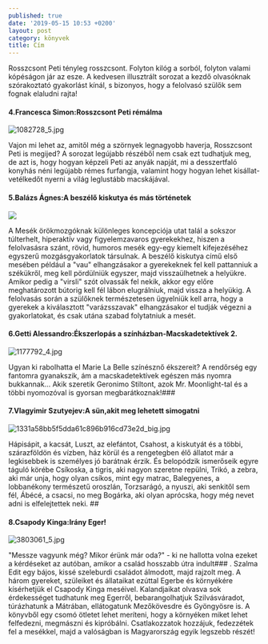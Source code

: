 ```yaml
---
published: true
date: '2019-05-15 10:53 +0200'
layout: post
category: könyvek
title: Cím
---
```

Rosszcsont Peti tényleg rosszcsont. Folyton kilóg a sorból, folyton valami kópéságon jár az esze.  A kedvesen illusztrált sorozat a kezdő olvasóknak szórakoztató gyakorlást kínál, s bizonyos, hogy a felolvasó szülők sem fognak elaludni rajta!

#### 4.Francesca Simon:Rosszcsont Peti rémálma
![1082728_5.jpg]({{site.baseurl}}/media/1082728_5.jpg)

Vajon mi lehet az, amitől még a szörnyek legnagyobb haverja, Rosszcsont Peti is megijed? A sorozat legújabb részéből nem csak ezt tudhatjuk meg, de azt is, hogy hogyan képzeli Peti az anyák napját, mi a desszertfaló konyhás néni legújabb rémes furfangja, valamint hogy hogyan lehet kisállat-vetélkedőt nyerni a világ leglustább macskájával.

#### 5.Balázs Ágnes:A beszélő kiskutya és más történetek
![]({{site.baseurl}}/media/4191447_5.jpg)

A Mesék örökmozgóknak különleges koncepciója utat talál a sokszor túlterhelt, hiperaktív vagy figyelemzavaros gyerekekhez, hiszen a felolvasásra szánt, rövid, humoros mesék egy-egy kiemelt kifejezéséhez egyszerű mozgásgyakorlatok társulnak. A beszélő kiskutya című első mesében például a "vau" elhangzásakor a gyerekeknek fel kell pattanniuk a székükről, meg kell pördülniük egyszer, majd visszaülhetnek a helyükre. Amikor pedig a "virsli" szót olvassák fel nekik, akkor egy előre meghatározott bútorig kell fél lábon elugrálniuk, majd vissza a helyükig. A felolvasás során a szülőknek természetesen ügyelniük kell arra, hogy a gyerekek a kiválasztott "varázsszavak" elhangzásakor el tudják végezni a gyakorlatokat, és csak utána szabad folytatniuk a mesét.

#### 6.Getti Alessandro:Ékszerlopás a színházban-Macskadetektívek 2.
![1177792_4.jpg]({{site.baseurl}}/media/1177792_4.jpg)

Ugyan ki rabolhatta el Marie La Belle színésznő ékszereit? A rendőrség egy fantomra gyanakszik, ám a macskadetektívek egészen más nyomra bukkannak... Akik szeretik Geronimo Stiltont, azok Mr. Moonlight-tal és a többi nyomozóval is gyorsan megbarátkoznak!###

#### 7.Vlagyimir Szutyejev:A sün,akit meg lehetett simogatni
![1331a58bb5f5dda61c896b916cd73e2d_big.jpg]({{site.baseurl}}/media/1331a58bb5f5dda61c896b916cd73e2d_big.jpg)

Hápisápit, a kacsát, Luszt, az elefántot, Csahost, a kiskutyát és a többi, szárazföldön és vízben, ház körül és a rengetegben élő állatot már a legkisebbek is személyes jó barátnak érzik. És belopódzik ismerőseik egyre táguló körébe Csíkoska, a tigris, aki nagyon szeretne repülni, Trikó, a zebra, aki már unja, hogy olyan csíkos, mint egy matrac, Balegyenes, a lobbanékony természetű oroszlán, Torzsarágó, a nyuszi, aki senkitől sem fél, Ábécé, a csacsi, no meg Bogárka, aki olyan aprócska, hogy még nevet adni is elfelejtettek neki. ##

#### 8.Csapody Kinga:Irány Eger!
![3803061_5.jpg]({{site.baseurl}}/media/3803061_5.jpg)

"Messze vagyunk még? Mikor érünk már oda?" - ki ne hallotta volna ezeket a kérdéseket az autóban, amikor a család hosszabb útra indult### .
Szalma Edit egy bájos, kissé szeleburdi családot álmodott, majd rajzolt meg. A három gyereket, szüleiket és állataikat ezúttal Egerbe és környékére kísérhetjük el Csapody Kinga meséivel. Kalandjaikat olvasva sok érdekességet tudhatunk meg Egerről, bebarangolhatjuk Szilvásváradot, túrázhatunk a Mátrában, ellátogatunk Mezőkövesdre és Gyöngyösre is. A könyvből egy csomó ötletet lehet meríteni, hogy a környéken miket lehet felfedezni, megmászni és kipróbálni.
Csatlakozzatok hozzájuk, fedezzétek fel a mesékkel, majd a valóságban is Magyarország egyik legszebb részét!

